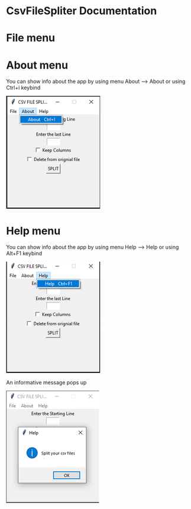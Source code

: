 # CsvFileSpliter Documentation

# File menu

# About menu

You can show info about the app by using menu About --> About or using Ctrl+i keybind

<p><img src="About/about menu.png" title="about menu"/></p>


# Help menu

You can show info about the app by using menu Help --> Help or using Alt+F1 keybind

<p><img src="Help/help menu.png" title="help menu"/></p>


An informative message pops up

<p><img src="Help/help pop up.png" title="help"/></p> 